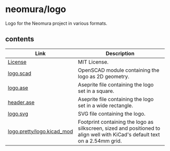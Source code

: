 # neomura/logo

Logo for the Neomura project in various formats.

## contents

| Link                                                       | Description                                                                                                                 |
| ---------------------------------------------------------- | --------------------------------------------------------------------------------------------------------------------------- |
| [License](./license.md)                                    | MIT License.                                                                                                                |
| [logo.scad](./logo.scad)                                   | OpenSCAD module containing the logo as 2D geometry.                                                                         |
| [logo.ase](./logo.ase)                                     | Aseprite file containing the logo set in a square.                                                                          |
| [header.ase](./header.ase)                                 | Aseprite file containing the logo set in a wide rectangle.                                                                  |
| [logo.svg](./logo.svg)                                     | SVG file containing the logo.                                                                                               |
| [logo.pretty/logo.kicad_mod](./logo.pretty/logo.kicad_mod) | Footprint containing the logo as silkscreen, sized and positioned to align well with KiCad's default text on a 2.54mm grid. |
